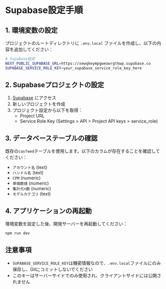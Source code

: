# Supabase設定手順

## 1. 環境変数の設定

プロジェクトのルートディレクトリに `.env.local` ファイルを作成し、以下の内容を追加してください：

```bash
# Supabase設定
NEXT_PUBLIC_SUPABASE_URL=https://xewqkeympgweowrgtkwp.supabase.co
SUPABASE_SERVICE_ROLE_KEY=your_supabase_service_role_key_here
```

## 2. Supabaseプロジェクトの設定

1. [Supabase](https://supabase.com) にアクセス
2. 新しいプロジェクトを作成
3. プロジェクト設定から以下を取得：
   - Project URL
   - Service Role Key (Settings > API > Project API keys > service_role)

## 3. データベーステーブルの確認

既存の`casfeed`テーブルを使用します。以下のカラムが存在することを確認してください：

- `アカウント名` (text)
- `ハンドル名` (text)
- `CPM` (numeric)
- `単価数値` (numeric)
- `集計元n数` (numeric)
- `モデルカテゴリ` (text)

## 4. アプリケーションの再起動

環境変数を設定した後、開発サーバーを再起動してください：

```bash
npm run dev
```

## 注意事項

- `SUPABASE_SERVICE_ROLE_KEY`は機密情報なので、`.env.local`ファイルにのみ保存し、Gitにコミットしないでください
- このキーはサーバーサイドでのみ使用され、クライアントサイドには公開されません
